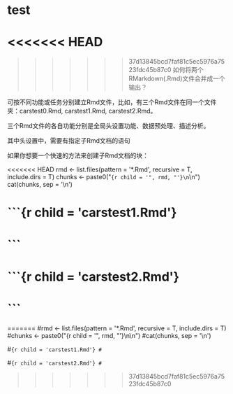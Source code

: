# test
<<<<<<< HEAD
=======

>>>>>>> 37d13845bcd7faf81c5ec5976a7523fdc45b87c0
如何将两个RMarkdown(.Rmd)文件合并成一个输出？

可按不同功能或任务分别建立Rmd文件，比如，有三个Rmd文件在同一个文件夹：carstest0.Rmd, carstest1.Rmd, carstest2.Rmd。

三个Rmd文件的各自功能分别是全局头设置功能、数据预处理、描述分析。

其中头设置中，需要有指定子Rmd文档的语句

如果你想要一个快速的方法来创建子Rmd文档的块：

<<<<<<< HEAD
rmd <- list.files(pattern = '*.Rmd', recursive = T, include.dirs = T)
chunks <- paste0("```{r child = '", rmd, "'}\n```\n")
cat(chunks, sep = '\n')
# ```{r child = 'carstest1.Rmd'}
# ```
#
# ```{r child = 'carstest2.Rmd'}
# ```
=======
#rmd <- list.files(pattern = '*.Rmd', recursive = T, include.dirs = T) 
#chunks <- paste0("{r child = '", rmd, "'}\n\n") 
#cat(chunks, sep = '\n')

#```{r child = 'carstest1.Rmd'}
#```

#```{r child = 'carstest2.Rmd'}
#```
>>>>>>> 37d13845bcd7faf81c5ec5976a7523fdc45b87c0
